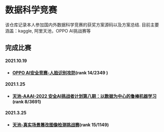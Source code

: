 # 数据科学竞赛

该仓库记录本人参加国内外数据科学竞赛的获奖方案源码以及方案总结. 目前主要涵盖：kaggle, 阿里天池，OPPO AI挑战赛等

## 完成比赛

#### 2021.10.19 

- #### [OPPO AI安全竞赛-人脸识别攻防](https://security.oppo.com/challenge/competition-detail.html)(rank 14/2349 )

#### 2021.1.25

- #### [天池-AAAI-2022 安全AI挑战者计划第八期：以数据为中心的鲁棒机器学习](https://tianchi.aliyun.com/competition/entrance/531939/introduction)(rank 8/3691)

#### 2021.3.25

- #### [天池-真实场景篡改图像检测挑战赛](https://tianchi.aliyun.com/competition/entrance/531945/introduction)(rank 15/1149)

